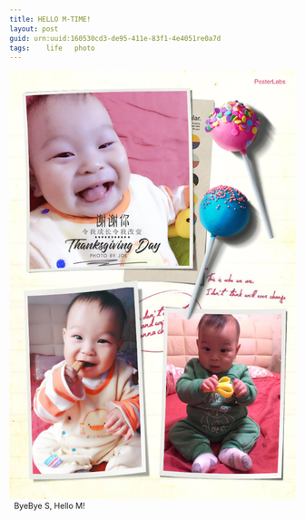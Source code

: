 ```yaml
---
title: HELLO M-TIME!
layout: post
guid: urn:uuid:160530cd3-de95-411e-83f1-4e4051re0a7d
tags:    life   photo
---
```

![Baby tooth](/media/files/2017/tooth.jpg) 
ByeBye S, Hello M!   

